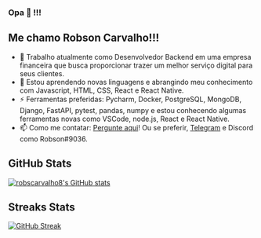 ### Opa 👋 !!!
## Me chamo Robson Carvalho!!!

- 🔭 Trabalho atualmente como Desenvolvedor Backend em uma empresa financeira que busca proporcionar trazer um melhor serviço digital para seus clientes.
- 🌱 Estou aprendendo novas linguagens e abrangindo meu conhecimento com Javascript, HTML, CSS, React e React Native.
- ⚡ Ferramentas preferidas: Pycharm, Docker, PostgreSQL, MongoDB, Django, FastAPI, pytest, pandas, numpy e estou conhecendo algumas ferramentas novas como VSCode, node.js, React e React Native.
- 📫 Como me contatar: [Pergunte aqui](https://github.com/robscarvalho8/robscarvalho8/issues)! Ou se preferir, [Telegram](https://t.me/robscarvalho8) e Discord como Robson#9036.

## GitHub Stats

[![robscarvalho8's GitHub stats](https://github-readme-stats.vercel.app/api?username=robscarvalho8&show_icons=true&title_color=fff&icon_color=79ff97&text_color=9f9f9f&bg_color=151515)](https://github.com/anuraghazra/github-readme-stats)

## Streaks Stats

[![GitHub Streak](http://github-readme-streak-stats.herokuapp.com?user=robscarvalho8&theme=dark&date_format=j%20M%5B%20Y%5D&show_icons=true&title_color=fff&icon_color=79ff97&text_color=9f9f9f&bg_color=151515)](https://git.io/streak-stats)
